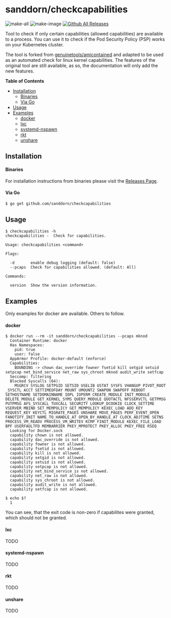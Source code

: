 # sanddorn/checkcapabilities

![make-all](https://github.com/sanddorn/checkcapabilities/workflows/make%20all/badge.svg)
![make-image](https://github.com/sanddorn/checkcapabilities/workflows/make%20image/badge.svg)
[![Github All Releases](https://img.shields.io/github/downloads/sanddorn/checkcapabilities/total.svg?style=for-the-badge)](https://github.com/sanddorn/checkcapabilities/releases)

Tool to check if only certain capabilities (allowed capabilities) are available to a process. 
You can use it to check if the Pod Security Policy (PSP) works on your Kubernetes cluster. 

The tool is forked from [genuinetools/amicontained](https://github.com/genuinetools/amicontained) and adapted to be used as an automated check for linux kernel capabilities.
The features of the original tool are still available, as so, the documentation will only add the new features.

<!-- START doctoc generated TOC please keep comment here to allow auto update -->
<!-- DON'T EDIT THIS SECTION, INSTEAD RE-RUN doctoc TO UPDATE -->
**Table of Contents**

- [Installation](#installation)
    - [Binaries](#binaries)
    - [Via Go](#via-go)
- [Usage](#usage)
- [Examples](#examples)
    - [docker](#docker)
    - [lxc](#lxc)
    - [systemd-nspawn](#systemd-nspawn)
    - [rkt](#rkt)
    - [unshare](#unshare)

<!-- END doctoc generated TOC please keep comment here to allow auto update -->

## Installation

#### Binaries

For installation instructions from binaries please visit the [Releases Page](https://github.com/sanddorn/checkcapabilities/releases).

#### Via Go

```bash
$ go get github.com/sanddorn/checkcapabilities
```

## Usage

```console
$ checkcapabilities -h
checkcapabilities -  Check for capabilities.

Usage: checkcapabilities <command>

Flags:

  -d       enable debug logging (default: false)
  --pcaps  Check for capabilities allowed. (default: All)

Commands:

  version  Show the version information.

```

## Examples

Only examples for docker are available. Others to follow.

#### docker

```console
$ docker run --rm -it sanddorn/checkcapabilities --pcaps mknod
  Container Runtime: docker
  Has Namespaces:
  	pid: true
  	user: false
  AppArmor Profile: docker-default (enforce)
  Capabilities:
  	BOUNDING -> chown dac_override fowner fsetid kill setgid setuid setpcap net_bind_service net_raw sys_chroot mknod audit_write setfcap
  Seccomp: filtering
  Blocked Syscalls (64):
  	MSGRCV SYSLOG SETPGID SETSID USELIB USTAT SYSFS VHANGUP PIVOT_ROOT _SYSCTL ACCT SETTIMEOFDAY MOUNT UMOUNT2 SWAPON SWAPOFF REBOOT SETHOSTNAME SETDOMAINNAME IOPL IOPERM CREATE_MODULE INIT_MODULE DELETE_MODULE GET_KERNEL_SYMS QUERY_MODULE QUOTACTL NFSSERVCTL GETPMSG PUTPMSG AFS_SYSCALL TUXCALL SECURITY LOOKUP_DCOOKIE CLOCK_SETTIME VSERVER MBIND SET_MEMPOLICY GET_MEMPOLICY KEXEC_LOAD ADD_KEY REQUEST_KEY KEYCTL MIGRATE_PAGES UNSHARE MOVE_PAGES PERF_EVENT_OPEN FANOTIFY_INIT NAME_TO_HANDLE_AT OPEN_BY_HANDLE_AT CLOCK_ADJTIME SETNS PROCESS_VM_READV PROCESS_VM_WRITEV KCMP FINIT_MODULE KEXEC_FILE_LOAD BPF USERFAULTFD MEMBARRIER PKEY_MPROTECT PKEY_ALLOC PKEY_FREE RSEQ
  Looking for Docker.sock
  capability chown is not allowed.
  capability dac_override is not allowed.
  capability fowner is not allowed.
  capability fsetid is not allowed.
  capability kill is not allowed.
  capability setgid is not allowed.
  capability setuid is not allowed.
  capability setpcap is not allowed.
  capability net_bind_service is not allowed.
  capability net_raw is not allowed.
  capability sys_chroot is not allowed.
  capability audit_write is not allowed.
  capability setfcap is not allowed.
  
$ echo $?
  1
```

You can see, that the exit code is non-zero if capabilites were granted, which should not be granted.

#### lxc

TODO

#### systemd-nspawn

TODO

#### rkt

TODO

#### unshare

TODO